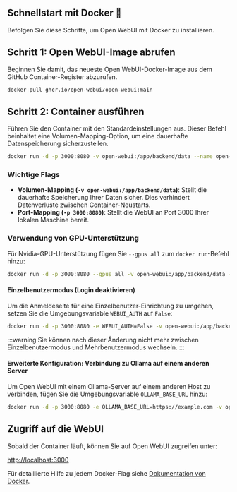 ## Schnellstart mit Docker 🐳

Befolgen Sie diese Schritte, um Open WebUI mit Docker zu installieren.

## Schritt 1: Open WebUI-Image abrufen

Beginnen Sie damit, das neueste Open WebUI-Docker-Image aus dem GitHub Container-Register abzurufen.

```bash
docker pull ghcr.io/open-webui/open-webui:main
```

## Schritt 2: Container ausführen

Führen Sie den Container mit den Standardeinstellungen aus. Dieser Befehl beinhaltet eine Volumen-Mapping-Option, um eine dauerhafte Datenspeicherung sicherzustellen.

```bash
docker run -d -p 3000:8080 -v open-webui:/app/backend/data --name open-webui ghcr.io/open-webui/open-webui:main
```

### Wichtige Flags

- **Volumen-Mapping (`-v open-webui:/app/backend/data`)**: Stellt die dauerhafte Speicherung Ihrer Daten sicher. Dies verhindert Datenverluste zwischen Container-Neustarts.
- **Port-Mapping (`-p 3000:8080`)**: Stellt die WebUI an Port 3000 Ihrer lokalen Maschine bereit.

### Verwendung von GPU-Unterstützung

Für Nvidia-GPU-Unterstützung fügen Sie `--gpus all` zum `docker run`-Befehl hinzu:

```bash
docker run -d -p 3000:8080 --gpus all -v open-webui:/app/backend/data --name open-webui ghcr.io/open-webui/open-webui:cuda
```


#### Einzelbenutzermodus (Login deaktivieren)

Um die Anmeldeseite für eine Einzelbenutzer-Einrichtung zu umgehen, setzen Sie die Umgebungsvariable `WEBUI_AUTH` auf `False`:

```bash
docker run -d -p 3000:8080 -e WEBUI_AUTH=False -v open-webui:/app/backend/data --name open-webui ghcr.io/open-webui/open-webui:main
```

:::warning
Sie können nach dieser Änderung nicht mehr zwischen Einzelbenutzermodus und Mehrbenutzermodus wechseln.
:::

#### Erweiterte Konfiguration: Verbindung zu Ollama auf einem anderen Server

Um Open WebUI mit einem Ollama-Server auf einem anderen Host zu verbinden, fügen Sie die Umgebungsvariable `OLLAMA_BASE_URL` hinzu:

```bash
docker run -d -p 3000:8080 -e OLLAMA_BASE_URL=https://example.com -v open-webui:/app/backend/data --name open-webui --restart always ghcr.io/open-webui/open-webui:main
```

## Zugriff auf die WebUI

Sobald der Container läuft, können Sie auf Open WebUI zugreifen unter:

[http://localhost:3000](http://localhost:3000)

Für detaillierte Hilfe zu jedem Docker-Flag siehe [Dokumentation von Docker](https://docs.docker.com/engine/reference/commandline/run/).
